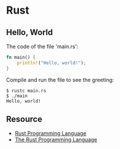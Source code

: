 # Rust

## Hello, World

The code of the file 'main.rs':

``` Rust
fn main() {
    println!("Hello, world!");
}
```

Compile and run the file to see the greeting:

``` Shell
$ rustc main.rs
$ ./main
Hello, world!
```

## Resource

* [Rust Programming Language](https://www.rust-lang.org/)
* [The Rust Programming Language](https://doc.rust-lang.org/book/)
